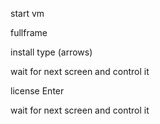 
start vm

fullframe

install type (arrows)

wait for next screen and control it

license Enter 

wait for next screen and control it


